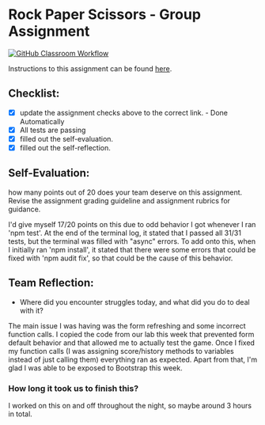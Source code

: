 Rock Paper Scissors - Group Assignment
===================================
[![GitHub Classroom Workflow](https://s///github.com/it3049c-fall22-henderson/rock-paper-scissors-KennethOtero/actions/workflows/classroom.yml/badge.svg)](https://s///github.com/it3049c-fall22-henderson/rock-paper-scissors-KennethOtero/actions/workflows/classroom.yml)

Instructions to this assignment can be found [here](https://it3049c.github.io/Material/Assignments/3.Rock_Paper_Scissors/).

## Checklist:
- [x] update the assignment checks above to the correct link. - Done Automatically
- [x] All tests are passing
- [x] filled out the self-evaluation.
- [x] filled out the self-reflection.

## Self-Evaluation: 
how many points out of 20 does your team deserve on this assignment. Revise the assignment grading guideline and assignment rubrics for guidance.

I'd give myself 17/20 points on this due to odd behavior I got whenever I ran 'npm test'. At the end of the terminal log, it stated that I passed all 31/31 tests, but the terminal was filled with "async" errors. To add onto this, when I initially ran 'npm install', it stated that there were some errors that could be fixed with 'npm audit fix', so that could be the cause of this behavior.

## Team Reflection:
- Where did you encounter struggles today, and what did you do to deal with it?

The main issue I was having was the form refreshing and some incorrect function calls. I copied the code from our lab
this week that prevented form default behavior and that allowed me to actually test the game. Once I fixed my function calls (I was assigning score/history methods to variables instead of just calling them) everything ran as expected. Apart from that, I'm glad I was able to be exposed to Bootstrap this week.

### How long it took us to finish this?
I worked on this on and off throughout the night, so maybe around 3 hours in total.
